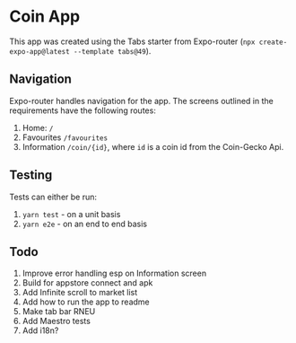 # Coin App
This app was created using the Tabs starter from Expo-router (`npx create-expo-app@latest --template tabs@49`).

## Navigation

Expo-router handles navigation for the app. The screens outlined in the requirements have the following routes:

1. Home: `/`
2. Favourites `/favourites`
3. Information `/coin/{id}`, where `id` is a coin id from the Coin-Gecko Api.


## Testing

Tests can either be run:

1. `yarn test` - on a unit basis
2. `yarn e2e` - on an end to end basis


## Todo

1. Improve error handling esp on Information screen
2. Build for appstore connect and apk
3. Add Infinite scroll to market list
4. Add how to run the app to readme
5. Make tab bar RNEU
6. Add Maestro tests
7. Add i18n?



